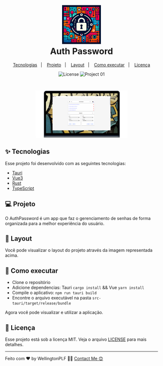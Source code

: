 <h1 align="center">
  <img alt="auth-password-logo" src="src-tauri/icons/128x128.png"  />
  <div>Auth Password</div>
</h1>

<p align="center">
  <a href="#-tecnologias">Tecnologias</a>&nbsp;&nbsp;&nbsp;|&nbsp;&nbsp;&nbsp;
  <a href="#-projeto">Projeto</a>&nbsp;&nbsp;&nbsp;|&nbsp;&nbsp;&nbsp;
  <a href="#-layout">Layout</a>&nbsp;&nbsp;&nbsp;|&nbsp;&nbsp;&nbsp;
  <a href="#-como-executar">Como executar</a>&nbsp;&nbsp;&nbsp;|&nbsp;&nbsp;&nbsp;
  <a href="#-licença">Licença</a>
</p>

<p align="center">
  <img alt="License" src="https://img.shields.io/static/v1?label=license&message=MIT&color=1976d2&labelColor=000000">

 <img src="https://img.shields.io/static/v1?label=Project&message=01&color=1976d2&labelColor=000000" alt="Project 01" />
</p>

<br>

<p align="center">
  <img alt="auth-password-screen" src="src/assets/mainScreen.png" width="60%">
</p>

## ✨ Tecnologias

Esse projeto foi desenvolvido com as seguintes tecnologias:

- [Tauri](https://v2.tauri.app/)
- [Vue3](https://vuejs.org/)
- [Rust](https://www.rust-lang.org)
- [TypeScript](https://www.typescriptlang.org/)

## 💻 Projeto

O AuthPassword é um app que faz o gerenciamento de senhas de forma organizada para a melhor experiência do usuário.

## 🔖 Layout

Você pode visualizar o layout do projeto através da imagem representada acima.

## 🚀 Como executar

- Clone o repositório
- Adicione dependencias: Tauri `cargo install` && Vue `yarn install`
- Compile o aplicativo: `npm run tauri build`
- Encontre o arquivo executável na pasta `src-tauri/target/release/bundle`

Agora você pode visualizar e utilizar a aplicação.

## 📄 Licença

Esse projeto está sob a licença MIT. Veja o arquivo [LICENSE](LICENSE.md) para mais detalhes.

---

Feito com ♥ by WellingtonPLF 👋🏻 [Contact Me 😊](https://mail.google.com/mail/?view=cm&fs=1&to=wellplf@gmail.com)